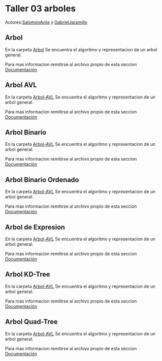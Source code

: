 # Taller 03 arboles
Autores:[SalomonAvila](https://github.com/SalomonAvila) y [GabrielJaramillo](https://github.com/GabrielJaramilloCuberos)


## Arbol
En la carpeta [Arbol](/Taller03_Trees/Arbol/) Se encuentra el algoritmo y representacion de un arbol general. 

Para mas informacion remitirse al archivo propio de esta seccion [Documentación](/Taller03_Trees/Arbol/readme.md)

## Arbol AVL
En la carpeta [Arbol-AVL](/Taller03_Trees/Arbol%20AVL/) Se encuentra el algoritmo y representacion de un arbol general. 

Para mas informacion remitirse al archivo propio de esta seccion [Documentación](/Taller03_Trees/Arbol%20AVL/readme.md)

## Arbol Binario
En la carpeta [Arbol-AVL](/Taller03_Trees/Arbol%20Binario/) Se encuentra el algoritmo y representacion de un arbol general. 

Para mas informacion remitirse al archivo propio de esta seccion [Documentación](/Taller03_Trees/Arbol%20Binario/readme.md)

## Arbol Binario Ordenado
En la carpeta [Arbol-AVL](/Taller03_Trees/Arbol%20Binario%20Ordenado/) Se encuentra el algoritmo y representacion de un arbol general. 

Para mas informacion remitirse al archivo propio de esta seccion [Documentación](/Taller03_Trees/Arbol%20Binario%20Ordenado/readme.md)

## Arbol de Expresion
En la carpeta [Arbol-AVL](/Taller03_Trees/Arbol%20Expresion/) Se encuentra el algoritmo y representacion de un arbol general. 

Para mas informacion remitirse al archivo propio de esta seccion [Documentación](/Taller03_Trees/Arbol%20Expresion/readme.md)

## Arbol KD-Tree
En la carpeta [Arbol-AVL](/Taller03_Trees/Arbol%20KD-Tree/) Se encuentra el algoritmo y representacion de un arbol general. 

Para mas informacion remitirse al archivo propio de esta seccion [Documentación](/Taller03_Trees/Arbol%20KD-Tree/readme.md)

## Arbol Quad-Tree
En la carpeta [Arbol-AVL](/Taller03_Trees/Arbol%20Quad-Tree/) Se encuentra el algoritmo y representacion de un arbol general. 

Para mas informacion remitirse al archivo propio de esta seccion [Documentación](/Taller03_Trees/Arbol%20KD-Tree/readme.md)